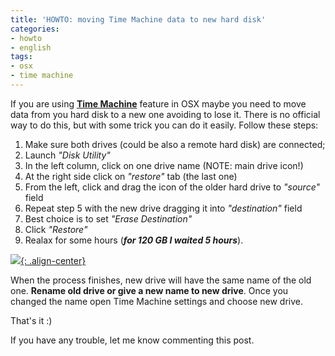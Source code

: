 ```yaml
---
title: 'HOWTO: moving Time Machine data to new hard disk'
categories:
- howto
- english
tags:
- osx
- time machine
---
```

If you are using [**Time Machine**](http://www.apple.com/macosx/what-is-macosx/time-machine.html)
feature in OSX maybe you need to move data from
you hard disk to a new one avoiding to lose it. There is no official way to do
this, but with some trick you can do it easily. Follow these steps:

  1. Make sure both drives (could be also a remote hard disk) are connected;
  2. Launch _"Disk Utility"_
  3. In the left column, click on one drive name (NOTE: main drive icon!)
  4. At the right side click on _"restore"_ tab (the last one)
  5. From the left, click and drag the icon of the older hard drive to _"source"_ field
  6. Repeat step 5 with the new drive dragging it into _"destination"_ field
  7. Best choice is to set _"Erase Destination"_
  8. Click _"Restore"_
  9. Realax for some hours (**_for 120 GB I waited 5 hours_**).
  
[![]({{site.url}}/assets/images/TMrestore.png){: .align-center}]({{site.url}}/assets/images/TMrestore.png)

When the process finishes, new drive will have the same name of the old one.
**Rename old drive or give a new name to new drive**. Once you changed the
name open Time Machine settings and choose new drive.

That's it :)

If you have any trouble, let me know commenting this post.

